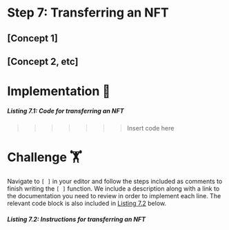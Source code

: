 # Step 7: Transferring an NFT

## [Concept 1]

## [Concept 2, etc]

# Implementation 🧩

##### _Listing 7.1: Code for transferring an NFT_
>>>>>>> Insert code here

# Challenge 🏋️

Navigate to `[ ]` in your editor and follow the steps included as comments to finish writing the `[ ]` function. We include a description along with a link to the documentation you need to review in order to implement each line. The relevant code block is also included in [Listing 7.2](#listing-72-instructions-for-transferring-an-NFT) below.

##### _Listing 7.2: Instructions for transferring an NFT_


